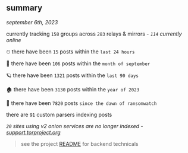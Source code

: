 
## summary
_september 6th, 2023_

currently tracking `158` groups across `283` relays & mirrors - _`114` currently online_

⏲ there have been `15` posts within the `last 24 hours`

🦈 there have been `106` posts within the `month of september`

🪐 there have been `1321` posts within the `last 90 days`

🏚 there have been `3130` posts within the `year of 2023`

🦕 there have been `7820` posts `since the dawn of ransomwatch`

there are `91` custom parsers indexing posts

_`20` sites using v2 onion services are no longer indexed - [support.torproject.org](https://support.torproject.org/onionservices/v2-deprecation/)_

> see the project [README](https://github.com/joshhighet/ransomwatch#ransomwatch--) for backend technicals

